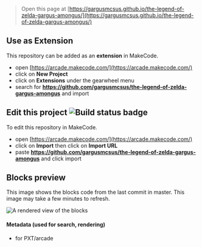  


> Open this page at [https://gargusmcsus.github.io/the-legend-of-zelda-gargus-amongus/](https://gargusmcsus.github.io/the-legend-of-zelda-gargus-amongus/)

## Use as Extension

This repository can be added as an **extension** in MakeCode.

* open [https://arcade.makecode.com/](https://arcade.makecode.com/)
* click on **New Project**
* click on **Extensions** under the gearwheel menu
* search for **https://github.com/gargusmcsus/the-legend-of-zelda-gargus-amongus** and import

## Edit this project ![Build status badge](https://github.com/gargusmcsus/the-legend-of-zelda-gargus-amongus/workflows/MakeCode/badge.svg)

To edit this repository in MakeCode.

* open [https://arcade.makecode.com/](https://arcade.makecode.com/)
* click on **Import** then click on **Import URL**
* paste **https://github.com/gargusmcsus/the-legend-of-zelda-gargus-amongus** and click import

## Blocks preview

This image shows the blocks code from the last commit in master.
This image may take a few minutes to refresh.

![A rendered view of the blocks](https://github.com/gargusmcsus/the-legend-of-zelda-gargus-amongus/raw/master/.github/makecode/blocks.png)

#### Metadata (used for search, rendering)

* for PXT/arcade
<script src="https://makecode.com/gh-pages-embed.js"></script><script>makeCodeRender("{{ site.makecode.home_url }}", "{{ site.github.owner_name }}/{{ site.github.repository_name }}");</script>
